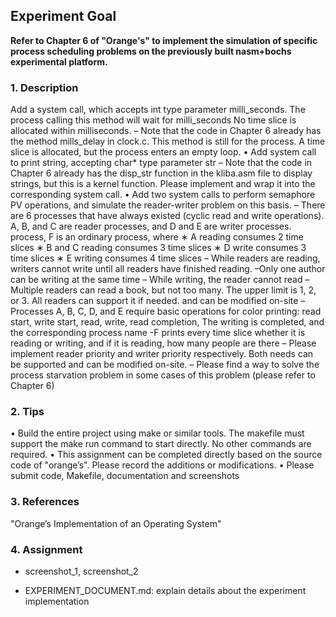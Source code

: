 ## Experiment Goal

**Refer to Chapter 6 of "Orange's" to implement the simulation of specific process scheduling problems on the previously built nasm+bochs experimental platform.**



### 1. Description

Add a system call, which accepts int type parameter milli_seconds. The process calling this method will wait for milli_seconds
No time slice is allocated within milliseconds.
– Note that the code in Chapter 6 already has the method mills_delay in clock.c. This method is still for the process.
A time slice is allocated, but the process enters an empty loop.
• Add system call to print string, accepting char* type parameter str
– Note that the code in Chapter 6 already has the disp_str function in the kliba.asm file to display strings, but this
is a kernel function. Please implement and wrap it into the corresponding system call.
• Add two system calls to perform semaphore PV operations, and simulate the reader-writer problem on this basis.
– There are 6 processes that have always existed (cyclic read and write operations). A, B, and C are reader processes, and D and E are writer processes.
process, F is an ordinary process, where
∗ A reading consumes 2 time slices
∗ B and C reading consumes 3 time slices
∗ D write consumes 3 time slices
∗ E writing consumes 4 time slices
– While readers are reading, writers cannot write until all readers have finished reading.
–Only one author can be writing at the same time
– While writing, the reader cannot read
– Multiple readers can read a book, but not too many. The upper limit is 1, 2, or 3. All readers can support it if needed.
and can be modified on-site
– Processes A, B, C, D, and E require basic operations for color printing: read start, write start, read, write, read completion,
The writing is completed, and the corresponding process name
-F prints every time slice whether it is reading or writing, and if it is reading, how many people are there
– Please implement reader priority and writer priority respectively. Both needs can be supported and can be modified on-site.
– Please find a way to solve the process starvation problem in some cases of this problem (please refer to Chapter 6)



### 2. Tips

• Build the entire project using make or similar tools. The makefile must support the make run command to start directly.
No other commands are required.
• This assignment can be completed directly based on the source code of "orange’s". Please record the additions or modifications.
• Please submit code, Makefile, documentation and screenshots



### 3. References

"Orange’s Implementation of an Operating System"



### 4. Assignment

- screenshot_1, screenshot_2

- EXPERIMENT_DOCUMENT.md: explain details about the experiment implementation 
